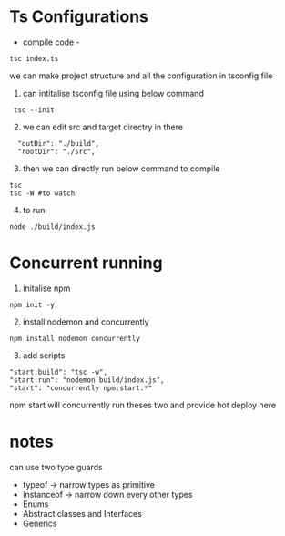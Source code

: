 #  Ts Configurations

- compile code - 
```
tsc index.ts
```

we can make project structure and all the configuration in tsconfig file

1. can intitalise tsconfig file using below command 

```
 tsc --init
```
2. we can edit src and target directry in there 

```
  "outDir": "./build",                     
  "rootDir": "./src",         
```
3. then we can directly run below command to compile 

```
tsc
tsc -W #to watch

```

4. to run

```
node ./build/index.js
```

# Concurrent running

1. initalise npm 

```
npm init -y
```

2. install nodemon and concurrently

```
npm install nodemon concurrently
```

3. add scripts

```
"start:build": "tsc -w",
"start:run": "nodemon build/index.js",
"start": "concurrently npm:start:*"
```
npm start will concurrently run theses two and provide hot deploy here

# notes 

can use  two type guards 
 - typeof -> narrow types as primitive
 - instanceof -> narrow down every other types
 - Enums
 - Abstract classes and Interfaces
 - Generics
 